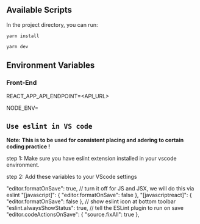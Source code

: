 ## Available Scripts

In the project directory, you can run:

```
yarn install
```

```
yarn dev
```

## Environment Variables

### Front-End

REACT_APP_API_ENDPOINT=<API_URL>

NODE_ENV=<environment>

## `Use eslint in VS code`

**Note: This is to be used for consistent placing and adering to certain coding practice !**

step 1: Make sure you have eslint extension installed in your vscode environment.

step 2: Add these variables to your VScode settings

"editor.formatOnSave": true,
// turn it off for JS and JSX, we will do this via eslint
"[javascript]": {
"editor.formatOnSave": false
},
"[javascriptreact]": {
"editor.formatOnSave": false
},
// show eslint icon at bottom toolbar
"eslint.alwaysShowStatus": true,
// tell the ESLint plugin to run on save
"editor.codeActionsOnSave": {
"source.fixAll": true
},
